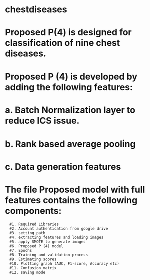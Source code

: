 # chestdiseases
# Proposed P(4) is designed for classification of nine chest diseases.
# Proposed P (4) is developed by adding the following features:
  # a. Batch Normalization layer to reduce ICS issue.
  # b. Rank based average pooling
  # c. Data generation features
# The file Proposed model with full features contains the following components:
      #1. Required Libraries
      #2. Account authentication from google drive
      #3. setting path
      #4. extracting features and loading images
      #5. apply SMOTE to generate images
      #6. Proposed P (4) model
      #7. Epochs
      #8. Training and validation process
      #9. Estimating scores
      #10. Plotting graph (AUC, F1-score, Accuracy etc)
      #11. Confusion matrix
      #12. saving mode
